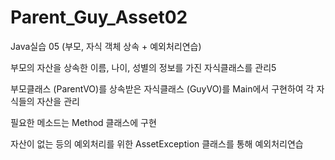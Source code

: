# Parent_Guy_Asset02
Java실습 05 (부모, 자식 객체 상속 + 예외처리연습)

부모의 자산을 상속한 이름, 나이, 성별의 정보를 가진 자식클래스를 관리5


부모클래스 (ParentVO)를 상속받은 자식클래스 (GuyVO)를
Main에서 구현하여 각 자식들의 자산을 관리

필요한 메소드는 Method 클래스에 구현

자산이 없는 등의 예외처리를 위한 AssetException 클래스를 통해 예외처리연습
 
